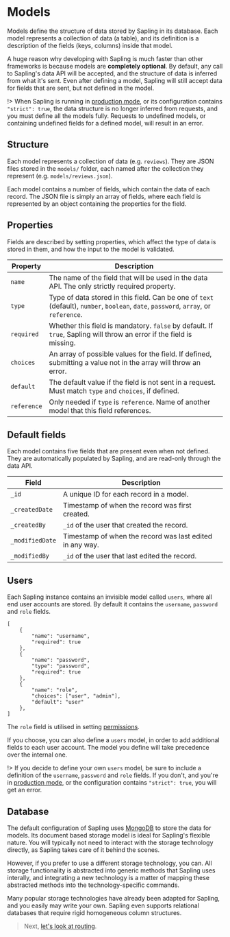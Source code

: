# Models

Models define the structure of data stored by Sapling in its database.  Each model represents a collection of data (a table), and its definition is a description of the fields (keys, columns) inside that model.

A huge reason why developing with Sapling is much faster than other frameworks is because models are **completely optional**.  By default, any call to Sapling's data API will be accepted, and the structure of data is inferred from what it's sent.  Even after defining a model, Sapling will still accept data for fields that are sent, but not defined in the model.

!> When Sapling is running in [production mode](/production), or its configuration contains `"strict": true`, the data structure is no longer inferred from requests, and you must define all the models fully.  Requests to undefined models, or containing undefined fields for a defined model, will result in an error.


## Structure

Each model represents a collection of data (e.g. `reviews`).  They are JSON files stored in the `models/` folder, each named after the collection they represent (e.g. `models/reviews.json`).

Each model contains a number of fields, which contain the data of each record.  The JSON file is simply an array of fields, where each field is represented by an object containing the properties for the field.


## Properties

Fields are described by setting properties, which affect the type of data is stored in them, and how the input to the model is validated.

| Property     | Description                                                                                                                            |
|--------------|----------------------------------------------------------------------------------------------------------------------------------------|
| `name`       | The name of the field that will be used in the data API.  The only strictly required property.                                         |
| `type`       | Type of data stored in this field.  Can be one of `text` (default), `number`, `boolean`, `date`, `password`, `array`, or `reference`.  |
| `required`   | Whether this field is mandatory.  `false` by default.  If `true`, Sapling will throw an error if the field is missing.                 |
| `choices`    | An array of possible values for the field.  If defined, submitting a value not in the array will throw an error.                       |
| `default`    | The default value if the field is not sent in a request.  Must match `type` and `choices`, if defined.                                 |
| `reference`  | Only needed if `type` is `reference`.  Name of another model that this field references.                                               |


## Default fields

Each model contains five fields that are present even when not defined.  They are automatically populated by Sapling, and are read-only through the data API.

| Field            | Description                                               |
|------------------|-----------------------------------------------------------|
| `_id`            | A unique ID for each record in a model.                   |
| `_createdDate`   | Timestamp of when the record was first created.           |
| `_createdBy`     | `_id` of the user that created the record.                |
| `_modifiedDate`  | Timestamp of when the record was last edited in any way.  |
| `_modifiedBy`    | `_id` of the user that last edited the record.            |


## Users

Each Sapling instance contains an invisible model called `users`, where all end user accounts are stored.  By default it contains the `username`, `password` and `role` fields.

    [
        {
            "name": "username",
            "required": true
        },
        {
            "name": "password",
            "type": "password",
            "required": true
        },
        {
            "name": "role",
            "choices": ["user", "admin"],
            "default": "user"
        },
    ]

The `role` field is utilised in setting [permissions](/permissions).

If you choose, you can also define a `users` model, in order to add additional fields to each user account.  The model you define will take precedence over the internal one.

!> If you decide to define your own `users` model, be sure to include a definition of the `username`, `password` and `role` fields.  If you don't, and you're in [production mode](/production), or the configuration contains `"strict": true`, you will get an error.


## Database

The default configuration of Sapling uses [MongoDB](https://www.mongodb.com/) to store the data for models.  Its document based storage model is ideal for Sapling's flexible nature.  You will typically not need to interact with the storage technology directly, as Sapling takes care of it behind the scenes.

However, if you prefer to use a different storage technology, you can.  All storage functionality is abstracted into generic methods that Sapling uses interally, and integrating a new technology is a matter of mapping these abstracted methods into the technology-specific commands.

Many popular storage technologies have already been adapted for Sapling, and you easily may write your own.  Sapling even supports relational databases that require rigid homogeneous column structures.


> Next, [let's look at routing](/routes).
